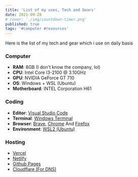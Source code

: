 ```yaml
---
title: 'List of my uses, Tech and Gears'
date: 2021-09-28
# cover: './img/countdown-timer.png'
published: true
tags: '#computer #resources'
---
```


Here is the list of my tech and gear which i use on daily basis

### Computer
- **RAM**: 8GB (I don't know the company, lol)
- **CPU**: Intel Core I3-2100 @ 3.10GHz
- **GPU**: NVIDIA GeForce GT 710
- **OS**: Windows + WSL (Ubuntu)
- **Motherboard**: INTEL Corporation H61

### Coding
- **Editor**: [Visual Studio Code](https://code.visualstudio.com/)
- **Terminal**: [Windows Terminal](https://github.com/microsoft/terminal)
- **Browser**: [Brave](https://brave.com/), [Chrome](https://www.google.com/intl/en_in/chrome/) And [Firefox](https://www.mozilla.org/en-US/firefox/new/)
- **Environment**: [WSL2 (Ubuntu)](https://docs.microsoft.com/en-us/windows/wsl/install)

### Hosting
- [Vercel](https://vercel.com/dashboard)
- [Netlify](https://Netlify.app)
- [Github Pages](https://pages.github.com/)
- [Cloudflare (For DNS)](https://www.cloudflare.com/en-gb/)

